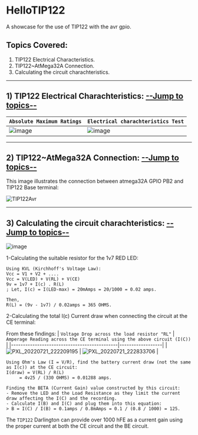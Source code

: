 # HelloTIP122

A showcase for the use of TIP122 with the avr gpio.

<a name="TOPICS"></a>

## Topics Covered: 
1) TIP122 Electrical Characteristics.
2) TIP122~AtMega32A Connection.
3) Calculating the circuit charachteristics.

--------------------------------------------------------------

## 1) TIP122 Electrical Charachteristics: [--Jump to topics--](TOPICS)

| `Absolute Maximum Ratings` | `Electrical charachteristics Test` |
|----------------------------|------------------------------------|
| ![image](https://user-images.githubusercontent.com/60224159/180226967-034a6a94-676a-455d-a89f-e1e171e80017.png) | ![image](https://user-images.githubusercontent.com/60224159/180226447-350736b2-57ef-483a-b059-92b50c5ce1d8.png) |

---------------------------------------------------------------

## 2) TIP122~AtMega32A Connection: [--Jump to topics--](TOPICS)

This image illustrates the connection between atmega32A GPIO PB2 and TIP122 Base terminal: 

![TIP122Avr](https://user-images.githubusercontent.com/60224159/180228253-89838745-b30d-47c8-9952-fdf5be52a777.png)

---------------------------------------------------------------

## 3) Calculating the circuit charachteristics: [--Jump to topics--](TOPICS) 

![image](https://user-images.githubusercontent.com/60224159/180249500-363d53cd-7ba7-4782-b400-b1acdfe15f79.png)

1-Calculating the suitable resistor for the 1v7 RED LED: 
```
Using KVL (Kirchhoff's Voltage Law): 
Vcc = V1 + V2 + ....
Vcc = V(LED) + V(RL) + V(CE)
9v = 1v7 + I(c) . R(L)
; Let, I(c) = I(LED-max) = 20mAmps = 20/1000 = 0.02 amps.

Then, 
R(L) = (9v - 1v7) / 0.02amps = 365 OHMS.
```
2-Calculating the total I(c) Current draw when connecting the circuit at the CE terminal: 

From these findings: 
| `Voltage Drop across the load resistor "RL"` | `Amperage Reading across the CE terminal using the above circuit (I(C))` |
|---------------------------------------------|------------------|
| ![PXL_20220721_222209195](https://user-images.githubusercontent.com/60224159/180334062-fa480d60-94f3-4609-8b9a-7245c4e1fbfc.jpg) | ![PXL_20220721_222833706](https://user-images.githubusercontent.com/60224159/180334197-dd721599-d26b-42b7-b81f-b82b2d323712.jpg) |

```
Using Ohm's Law (I = V/R), find the battery current draw (not the same as I(c)) at the CE circuit: 
I(draw) = V(RL) / R(L) 
     = 4v25 / (330 OHMS) = 0.01288 amps.
```
```
Finding the BETA (Current Gain) value constructed by this circuit: 
- Remove the LED and the Load Resistance as they limit the current draw affecting the I(C) and the recording.
- Calculate I(B) and I(C) and plug them into this equation:
> B = I(C) / I(B) = 0.1amps / 0.8mAmps = 0.1 / (0.8 / 1000) = 125.
```
The `TIP122` Darlington can provide over 1000 hFE as a current gain using the proper current at both the CE circuit and the BE circuit.

